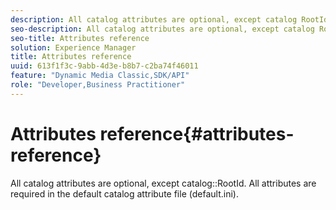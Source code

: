 ```yaml
---
description: All catalog attributes are optional, except catalog RootId. All attributes are required in the default catalog attribute file (default.ini).
seo-description: All catalog attributes are optional, except catalog RootId. All attributes are required in the default catalog attribute file (default.ini).
seo-title: Attributes reference
solution: Experience Manager
title: Attributes reference
uuid: 613f1f3c-9abb-4d3e-b8b7-c2ba74f46011
feature: "Dynamic Media Classic,SDK/API"
role: "Developer,Business Practitioner"
---
```


# Attributes reference{#attributes-reference}

All catalog attributes are optional, except catalog::RootId. All attributes are required in the default catalog attribute file (default.ini).

